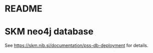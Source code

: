 # README 

# SKM neo4j database 

See https://skm.nib.si/documentation/pss-db-deployment for details. 

